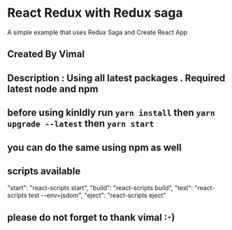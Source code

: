 # React Redux with Redux saga
A simple example that uses Redux Saga and Create React App
## Created By Vimal

## Description : Using all latest packages . Required latest node and npm
## before using kinldly run `yarn install` then `yarn upgrade --latest` then `yarn start`
## you can do the same using npm as well

## scripts available
"start": "react-scripts start",
    "build": "react-scripts build",
    "test": "react-scripts test --env=jsdom",
    "eject": "react-scripts eject"

## please do not forget to thank vimal :-)
